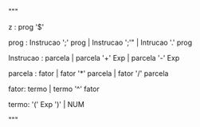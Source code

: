 """

z : prog '$'

prog : Instrucao ';' prog
    | Instrucao ';'" 
    | Intrucao '.' prog

Instrucao : parcela
    | parcela '+' Exp
    | parcela '-' Exp
    
parcela : fator
    | fator '*' parcela
    | fator '/' parcela
    
fator: termo
    | termo '^' fator
    
termo: '(' Exp ')'
    | NUM
    


"""